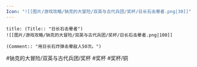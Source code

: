 ```yaml
---
Icon: "![[图片/游戏攻略/钠克的大冒险/双英与古代兵团/奖杯/日长石击晕者.png|30]]"
---
```

```ad-common-bronze-trophy
title: (Title:: "日长石击晕者")
![[图片/游戏攻略/钠克的大冒险/双英与古代兵团/奖杯/日长石击晕者.png|100]]

(Comment:: "用日长石炸弹击晕敌人50次。")
```

#钠克的大冒险/双英与古代兵团/奖杯 #奖杯 #奖杯/铜
